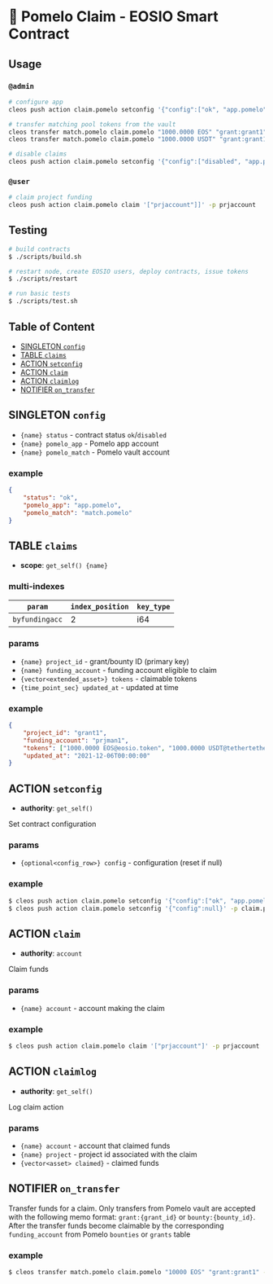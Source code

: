 # 🍈 Pomelo Claim - EOSIO Smart Contract

## Usage

### `@admin`

```bash
# configure app
cleos push action claim.pomelo setconfig '{"config":["ok", "app.pomelo", "match.pomelo"]}' -p claim.pomelo

# transfer matching pool tokens from the vault
cleos transfer match.pomelo claim.pomelo "1000.0000 EOS" "grant:grant1"
cleos transfer match.pomelo claim.pomelo "1000.0000 USDT" "grant:grant1" --contract tethertether

# disable claims
cleos push action claim.pomelo setconfig '{"config":["disabled", "app.pomelo", "match.pomelo"]}' -p claim.pomelo
```

### `@user`
```bash
# claim project funding
cleos push action claim.pomelo claim '["prjaccount"]]' -p prjaccount

```

## Testing

```bash
# build contracts
$ ./scripts/build.sh

# restart node, create EOSIO users, deploy contracts, issue tokens
$ ./scripts/restart

# run basic tests
$ ./scripts/test.sh
```

## Table of Content

- [SINGLETON `config`](#singleton-config)
- [TABLE `claims`](#table-claims)
- [ACTION `setconfig`](#action-setconfig)
- [ACTION `claim`](#action-claim)
- [ACTION `claimlog`](#action-claimlog)
- [NOTIFIER `on_transfer`](#notifier-on_transfer)

## SINGLETON `config`

- `{name} status` - contract status `ok`/`disabled`
- `{name} pomelo_app` - Pomelo app account
- `{name} pomelo_match` - Pomelo vault account

### example

```json
{
    "status": "ok",
    "pomelo_app": "app.pomelo",
    "pomelo_match": "match.pomelo"
}
```

## TABLE `claims`

- **scope**: `get_self() {name}`

### multi-indexes

| `param`        | `index_position` | `key_type` |
|--------------- |------------------|------------|
| `byfundingacc` | 2                | i64        |

### params

- `{name} project_id` - grant/bounty ID (primary key)
- `{name} funding_account` - funding account eligible to claim
- `{vector<extended_asset>} tokens` - claimable tokens
- `{time_point_sec} updated_at` - updated at time

### example

```json
{
    "project_id": "grant1",
    "funding_account": "prjman1",
    "tokens": ["1000.0000 EOS@eosio.token", "1000.0000 USDT@tethertether"],
    "updated_at": "2021-12-06T00:00:00"
}
```

## ACTION `setconfig`

- **authority**: `get_self()`

Set contract configuration

### params

- `{optional<config_row>} config` - configuration (reset if null)

### example

```bash
$ cleos push action claim.pomelo setconfig '{"config":["ok", "app.pomelo", "match.pomelo"]}' -p claim.pomelo
$ cleos push action claim.pomelo setconfig '{"config":null}' -p claim.pomelo
```

## ACTION `claim`

- **authority**: `account`

Claim funds

### params

- `{name} account` - account making the claim

### example

```bash
$ cleos push action claim.pomelo claim '["prjaccount"]' -p prjaccount
```

## ACTION `claimlog`

- **authority**: `get_self()`

Log claim action

### params

- `{name} account` - account that claimed funds
- `{name} project` - project id associated with the claim
- `{vector<asset> claimed}` - claimed funds

## NOTIFIER `on_transfer`

Transfer funds for a claim.
Only transfers from Pomelo vault are accepted with the following memo format:
`grant:{grant_id}` or `bounty:{bounty_id}`.
After the transfer funds become claimable by the corresponding `funding_account` from Pomelo `bounties` or `grants` table

### example

```bash
$ cleos transfer match.pomelo claim.pomelo "10000 EOS" "grant:grant1" -p match.pomelo
```